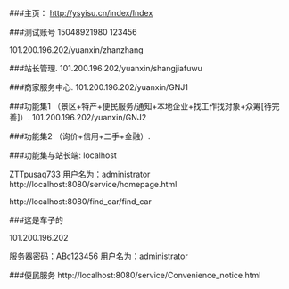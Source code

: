 ###主页：
http://ysyisu.cn/index/Index 

###测试账号 
15048921980
123456

101.200.196.202/yuanxin/zhanzhang 

###站长管理.
101.200.196.202/yuanxin/shangjiafuwu 

###商家服务中心.
101.200.196.202/yuanxin/GNJ1 

###功能集1 
（景区+特产+便民服务/通知+本地企业+找工作找对象+众筹[待完善]）.
101.200.196.202/yuanxin/GNJ2 

###功能集2 
（询价+信用+二手+金融）.

###功能集与站长端:
localhost 

ZTTpusaq733  用户名为：administrator
http://localhost:8080/service/homepage.html 

http://localhost:8080/find_car/find_car 

###这是车子的 

101.200.196.202 

服务器密码：ABc123456 用户名为：administrator


###便民服务
http://localhost:8080/service/Convenience_notice.html



